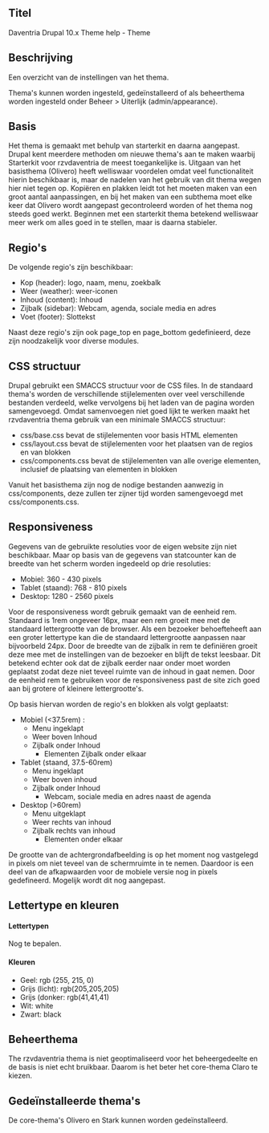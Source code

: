 ## Titel

Daventria Drupal 10.x Theme help - Theme

## Beschrijving

Een overzicht van de instellingen van het thema.

Thema's kunnen worden ingesteld, gedeïnstalleerd of als beheerthema worden ingesteld onder Beheer > Uiterlijk (admin/appearance).

## Basis

Het thema is gemaakt met behulp van starterkit en daarna aangepast. Drupal kent meerdere methoden om nieuwe thema's aan te maken waarbij Starterkit voor rzvdaventria de meest toegankelijke is. Uitgaan van het basisthema (Olivero) heeft welliswaar voordelen omdat veel functionaliteit hierin beschikbaar is, maar de nadelen van het gebruik van dit thema wegen hier niet tegen op. Kopiëren en plakken leidt tot het moeten maken van een groot aantal aanpassingen, en bij het maken van een subthema moet elke keer dat Olivero wordt aangepast gecontroleerd worden of het thema nog steeds goed werkt. Beginnen met een starterkit thema betekend welliswaar meer werk om alles goed in te stellen, maar is daarna stabieler.

## Regio's

De volgende regio's zijn beschikbaar:

- Kop (header): logo, naam, menu, zoekbalk
- Weer (weather): weer-iconen
- Inhoud (content): Inhoud
- Zijbalk (sidebar): Webcam, agenda, sociale media en adres
- Voet (footer): Slottekst

Naast deze regio's zijn ook page_top en page_bottom gedefinieerd, deze zijn noodzakelijk voor diverse modules.

## CSS structuur

Drupal gebruikt een SMACCS structuur voor de CSS files. In de standaard thema's worden de verschillende stijlelementen over veel verschillende bestanden verdeeld, welke vervolgens bij het laden van de pagina worden samengevoegd. Omdat samenvoegen niet goed lijkt te werken maakt het rzvdaventria thema gebruik van een minimale SMACCS structuur:

- css/base.css bevat de stijlelementen voor basis HTML elementen
- css/layout.css bevat de stijlelementen voor het plaatsen van de regios en van blokken
- css/components.css bevat de stijlelementen van alle overige elementen, inclusief de plaatsing van elementen in blokken

Vanuit het basisthema zijn nog de nodige bestanden aanwezig in css/components, deze zullen ter zijner tijd worden samengevoegd met css/components.css.

## Responsiveness

Gegevens van de gebruikte resoluties voor de eigen website zijn niet beschikbaar. Maar op basis van de gegevens van statcounter kan de breedte van het scherm worden ingedeeld op drie resoluties:

- Mobiel: 360 - 430 pixels
- Tablet (staand): 768 - 810 pixels
- Desktop: 1280 - 2560 pixels

Voor de responsiveness wordt gebruik gemaakt van de eenheid rem. Standaard is 1rem ongeveer 16px, maar een rem groeit mee met de standaard lettergrootte van de browser. Als een bezoeker behoefteheeft aan een groter lettertype kan die de standaard lettergrootte aanpassen naar bijvoorbeld 24px. Door de breedte van de zijbalk in rem te definiëren groeit deze mee met de instellingen van de bezoeker en blijft de tekst leesbaar. Dit betekend echter ook dat de zijbalk eerder naar onder moet worden geplaatst zodat deze niet teveel ruimte van de inhoud in gaat nemen. Door de eenheid rem te gebruiken voor de responsiveness past de site zich goed aan bij grotere of kleinere lettergrootte's.

Op basis hiervan worden de regio's en blokken als volgt geplaatst:

- Mobiel (<37.5rem) :
  - Menu ingeklapt
  - Weer boven Inhoud
  - Zijbalk onder Inhoud
    - Elementen Zijbalk onder elkaar
- Tablet (staand, 37.5-60rem)
  - Menu ingeklapt
  - Weer boven inhoud
  - Zijbalk onder Inhoud
    - Webcam, sociale media en adres naast de agenda
- Desktop (>60rem)
  - Menu uitgeklapt
  - Weer rechts van inhoud
  - Zijbalk rechts van inhoud
    - Elementen onder elkaar
   
De grootte van de achtergrondafbeelding is op het moment nog vastgelegd in pixels om niet teveel van de schermruimte in te nemen. Daardoor is een deel van de afkapwaarden voor de mobiele versie nog in pixels gedefineerd. Mogelijk wordt dit nog aangepast.

## Lettertype en kleuren

#### Lettertypen

Nog te bepalen.

#### Kleuren

- Geel: rgb (255, 215, 0)
- Grijs (licht): rgb(205,205,205)
- Grijs (donker: rgb(41,41,41)
- Wit: white
- Zwart: black

## Beheerthema

The rzvdaventria thema is niet geoptimaliseerd voor het beheergedeelte en de basis is niet echt bruikbaar. Daarom is het beter het core-thema Claro te kiezen. 

## Gedeïnstalleerde thema's

De core-thema's Olivero en Stark kunnen worden gedeïnstalleerd.
